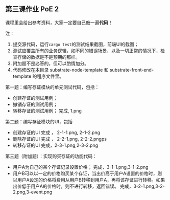 ## 第三课作业  PoE 2

课程里会给出参考资料，大家一定要自己敲一遍**代码**！

注：

1. 提交源代码，运行`cargo test`的测试结果截图，前端UI的截图；
2. 测试应覆盖所有的业务逻辑，如不同的错误场景，以及一切正常的情况下，检查存储的数据是不是预期的那样。
3. 附加题不是必答的，但可以酌情加分。
4. 代码修改在本目录 substrate-node-template 和 substrate-front-end-template 的程序文件里。

第一题：编写存证模块的单元测试代码，包括：

* 创建存证的测试用例；
* 撤销存证的测试用例；
* 转移存证的测试用例；
完成, 1.png

第二题：编写存证模块的UI，包括

* 创建存证的UI
完成 ， 2-1-1.png, 2-1-2.png
* 删除存证的UI
完成 ， 2-2-1.png, 2-2-2.pngps 
* 转移存证的UI
完成，2-3-1.png,2-3-2.png

第三题（附加题）：实现购买存证的功能代码：

* 用户A为自己的某个存证记录设置价格；
完成，3-1-1.png,3-1-2.png
* 用户B可以以一定的价格购买某个存证，当出价高于用户A设置的价格时，则以用户A设定的价格将费用从用户B转移到用户A，再将该存证进行转移。如果出价低于用户A的价格时，则不进行转移，返回错误。
完成，3-2-1.png,3-2-2.png,3-event.png

